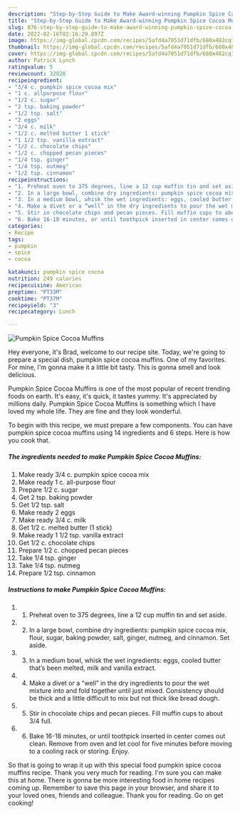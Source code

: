 ```yaml
---
description: "Step-by-Step Guide to Make Award-winning Pumpkin Spice Cocoa Muffins"
title: "Step-by-Step Guide to Make Award-winning Pumpkin Spice Cocoa Muffins"
slug: 876-step-by-step-guide-to-make-award-winning-pumpkin-spice-cocoa-muffins
date: 2022-02-16T02:16:29.897Z
image: https://img-global.cpcdn.com/recipes/5afd4a7051d71dfb/680x482cq70/pumpkin-spice-cocoa-muffins-recipe-main-photo.jpg
thumbnail: https://img-global.cpcdn.com/recipes/5afd4a7051d71dfb/680x482cq70/pumpkin-spice-cocoa-muffins-recipe-main-photo.jpg
cover: https://img-global.cpcdn.com/recipes/5afd4a7051d71dfb/680x482cq70/pumpkin-spice-cocoa-muffins-recipe-main-photo.jpg
author: Patrick Lynch
ratingvalue: 5
reviewcount: 32820
recipeingredient:
- "3/4 c. pumpkin spice cocoa mix"
- "1 c. allpurpose flour"
- "1/2 c. sugar"
- "2 tsp. baking powder"
- "1/2 tsp. salt"
- "2 eggs"
- "3/4 c. milk"
- "1/2 c. melted butter 1 stick"
- "1 1/2 tsp. vanilla extract"
- "1/2 c. chocolate chips"
- "1/2 c. chopped pecan pieces"
- "1/4 tsp. ginger"
- "1/4 tsp. nutmeg"
- "1/2 tsp. cinnamon"
recipeinstructions:
- "1. Preheat oven to 375 degrees, line a 12 cup muffin tin and set aside."
- "2. In a large bowl, combine dry ingredients: pumpkin spice cocoa mix, flour, sugar, baking powder, salt, ginger, nutmeg, and cinnamon. Set aside."
- "3. In a medium bowl, whisk the wet ingredients: eggs, cooled butter that’s been melted, milk and vanilla extract."
- "4. Make a divet or a “well” in the dry ingredients to pour the wet mixture into and fold together until just mixed. Consistency should be thick and a little difficult to mix but not thick like bread dough."
- "5. Stir in chocolate chips and pecan pieces. Fill muffin cups to about 3/4 full."
- "6. Bake 16-18 minutes, or until toothpick inserted in center comes out clean. Remove from oven and let cool for five minutes before moving to a cooling rack or storing. Enjoy."
categories:
- Recipe
tags:
- pumpkin
- spice
- cocoa

katakunci: pumpkin spice cocoa 
nutrition: 249 calories
recipecuisine: American
preptime: "PT33M"
cooktime: "PT37M"
recipeyield: "3"
recipecategory: Lunch

---
```



![Pumpkin Spice Cocoa Muffins](https://img-global.cpcdn.com/recipes/5afd4a7051d71dfb/680x482cq70/pumpkin-spice-cocoa-muffins-recipe-main-photo.jpg)

Hey everyone, it's Brad, welcome to our recipe site. Today, we're going to prepare a special dish, pumpkin spice cocoa muffins. One of my favorites. For mine, I'm gonna make it a little bit tasty. This is gonna smell and look delicious.

Pumpkin Spice Cocoa Muffins is one of the most popular of recent trending foods on earth. It's easy, it's quick, it tastes yummy. It's appreciated by millions daily. Pumpkin Spice Cocoa Muffins is something which I have loved my whole life. They are fine and they look wonderful.




To begin with this recipe, we must prepare a few components. You can have pumpkin spice cocoa muffins using 14 ingredients and 6 steps. Here is how you cook that.

<!--inarticleads1-->

##### The ingredients needed to make Pumpkin Spice Cocoa Muffins:

1. Make ready 3/4 c. pumpkin spice cocoa mix
1. Make ready 1 c. all-purpose flour
1. Prepare 1/2 c. sugar
1. Get 2 tsp. baking powder
1. Get 1/2 tsp. salt
1. Make ready 2 eggs
1. Make ready 3/4 c. milk
1. Get 1/2 c. melted butter (1 stick)
1. Make ready 1 1/2 tsp. vanilla extract
1. Get 1/2 c. chocolate chips
1. Prepare 1/2 c. chopped pecan pieces
1. Take 1/4 tsp. ginger
1. Take 1/4 tsp. nutmeg
1. Prepare 1/2 tsp. cinnamon




<!--inarticleads2-->

##### Instructions to make Pumpkin Spice Cocoa Muffins:

1. 1. Preheat oven to 375 degrees, line a 12 cup muffin tin and set aside.
1. 2. In a large bowl, combine dry ingredients: pumpkin spice cocoa mix, flour, sugar, baking powder, salt, ginger, nutmeg, and cinnamon. Set aside.
1. 3. In a medium bowl, whisk the wet ingredients: eggs, cooled butter that’s been melted, milk and vanilla extract.
1. 4. Make a divet or a “well” in the dry ingredients to pour the wet mixture into and fold together until just mixed. Consistency should be thick and a little difficult to mix but not thick like bread dough.
1. 5. Stir in chocolate chips and pecan pieces. Fill muffin cups to about 3/4 full.
1. 6. Bake 16-18 minutes, or until toothpick inserted in center comes out clean. Remove from oven and let cool for five minutes before moving to a cooling rack or storing. Enjoy.




So that is going to wrap it up with this special food pumpkin spice cocoa muffins recipe. Thank you very much for reading. I'm sure you can make this at home. There is gonna be more interesting food in home recipes coming up. Remember to save this page in your browser, and share it to your loved ones, friends and colleague. Thank you for reading. Go on get cooking!
